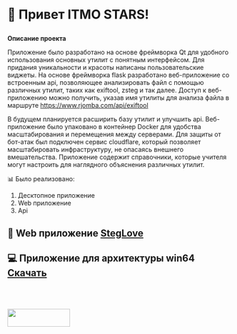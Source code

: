# <p><strong> &#128205; Привет ITMO STARS!</strong> 

<strong>Описание проекта</strong>

Приложение было разработано на основе фреймворка Qt для удобного использования основных утилит с понятным интерфейсом. Для придания уникальности и красоты написаны пользовательские виджеты. На основе фреймворка flask разработано веб-приложение со встроенным api, позволяющее анализировать файл с помощью различных утилит, таких как exiftool, zsteg и так далее. Доступ к веб-приложению можно получить, указав имя утилиты для анализа файла в маршруте https://www.rjomba.com/api/exiftool 

В будущем планируется расширить базу утилит и улучшить api. Веб-приложение было упаковано в контейнер Docker для удобства масштабирования и перемещения между серверами. Для защиты от бот-атак был подключен сервис cloudflare, который позволяет масштабировать инфраструктуру, не опасаясь внешнего вмешательства. Приложение содержит справочники, которые учителя могут настроить для наглядного объяснения различных утилит.

&#128202; Было реализовано:
1. Десктопное приложение
2. Web приложение
3. Api

## &#128242; Web приложение <a href="https://www.rjomba.com">StegLove</a> 

## &#128187; Приложение для архитектуры win64 <a href="https://github.com/Cpp-Gleb/StegLove/releases/tag/1.0">Скачать</a> 

<p><br><br><br><a href="https://github.com/Cpp-Gleb/StegLove/releases/tag/1.0"><img src="https://github.com/user-attachments/assets/e6337c95-a83e-4d61-b220-80b3e8e97288" href="https://rjomba.com" width="140" height="40" /> </a></p>
